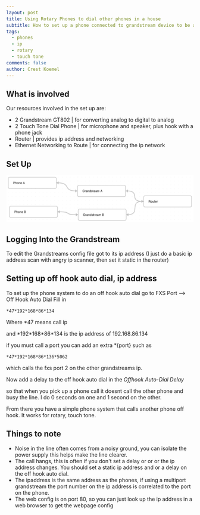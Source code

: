 ```yaml
---
layout: post
title: Using Rotary Phones to dial other phones in a house
subtitle: How to set up a phone connected to grandstream device to be able to off-hook auto dial ip addresses
tags:
  - phones
  - ip
  - rotary
  - touch tone
comments: false
author: Crest Koemel
---
```


## What is involved
Our resources involved in the set up are:
- 2 Grandstream GT802 | for converting analog to digital to analog
- 2 Touch Tone Dial Phone | for microphone and speaker, plus hook with a phone jack
- Router | provides ip address and networking
- Ethernet Networking to Route | for connecting the ip network 

## Set Up
![layout](/assets/img/phone-system.png)

## Logging Into the Grandstream
To edit the Grandstreams config file got to its ip address (I just do a basic ip address scan with angry ip scanner, then set it static in the router)

## Setting up off hook auto dial, ip address
To set up the phone system to do an off hook auto dial go to 
FXS Port --> Off Hook Auto Dial
Fill in 
```
*47*192*168*86*134
```
Where \*47 means call ip

and \*192\*168\*86\*134 is the ip address of 192.168.86.134

if you must call a port you can add an extra \*{port} such as

```
*47*192*168*86*136*5062
```

which calls the fxs port 2 on the other grandstreams ip.

Now add a delay to the off hook auto dial in the 
_Offhook Auto-Dial Delay_

so that when you pick up a phone call it doesnt call the other phone and busy the line. I do 0 seconds on one and 1 second on the other.


From there you have a simple phone system that calls another phone off hook. It works for rotary, touch tone. 

## Things to note
- Noise in the line often comes from a noisy ground, you can isolate the power supply this helps make the line clearer.
- The call hangs, this is often if you don't set a delay or or or the ip address changes. You should set a static ip address  and or a delay on the off hook auto dial.
- The ipaddress is the same address as the phones, if using a multiport grandstream the port number on the ip address is correlated to the port on the phone.
- The web config is on port 80, so you can just look up the ip address in a web browser to get the webpage config
